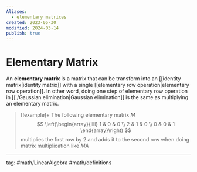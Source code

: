 ```yaml
---
Aliases:
  - elementary matrices
created: 2023-05-30
modified: 2024-03-14
publish: true
---
```


# Elementary Matrix

An **elementary matrix** is a matrix that can be transform into an [[identity matrix|identity matrix]] with a single [[elementary row operation|elementary row operation]]. In other word, doing one step of elementary row operation in [[./Gaussian elimination|Gaussian elimination]] is the same as multiplying an elementary matrix.

> [!example]+
> The following elementary matrix $M$
> $$
> \left(\begin{array}{llll}
1 & 0 & 0 \\
2 & 1 & 0 \\
0 & 0 & 1
\end{array}\right)
> $$
> multiplies the first row by 2 and adds it to the second row when doing matrix multiplication like $MA$

---
tag: #math/LinearAlgebra #math/definitions